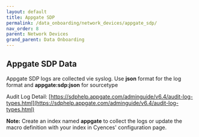 ```yaml
---
layout: default
title: Appgate SDP
permalink: /data_onboarding/network_devices/appgate_sdp/
nav_order: 8
parent: Network Devices
grand_parent: Data Onboarding
---
```


## **Appgate SDP Data**


Appgate SDP logs are collected vie syslog. Use **json** format for the log format and **appgate:sdp:json** for sourcetype

Audit Log Detail: [https://sdphelp.appgate.com/adminguide/v6.4/audit-log-types.html](https://sdphelp.appgate.com/adminguide/v6.4/audit-log-types.html)


**Note:** Create an index named **appgate** to collect the logs or update the macro definition with your index in Cyences' configuration page.

